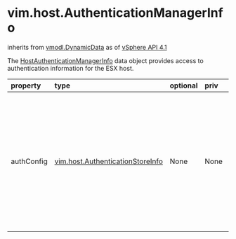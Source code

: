 vim.host.AuthenticationManagerInfo
==================================
inherits from [vmodl.DynamicData](docs/vmodl.DynamicData.md)
as of [vSphere API 4.1](vim.version.md#vim.version.version6)


The <a href="vim.host.AuthenticationManagerInfo.md">HostAuthenticationManagerInfo</a> data object provides   access to authentication information for the ESX host.

| property | type | optional | priv | desc |
|:---------|:-----|:---------|:-----|:-----|
| authConfig | [vim.host.AuthenticationStoreInfo](vim.host.AuthenticationStoreInfo.md "vim.host.AuthenticationStoreInfo") | None | None | An array containing entries for local authentication and host  Active Directory authentication.   <ul>     <li><a href="vim.host.LocalAuthenticationInfo.md">HostLocalAuthenticationInfo</a> - Local authentication is always enabled.</li>     <li> <a href="vim.host.ActiveDirectoryInfo.md">HostActiveDirectoryInfo</a> - Host Active Directory authentication information         includes the name of the domain, membership status,         and a list of other domains trusted by the membership domain.     </li>   </ul> |


